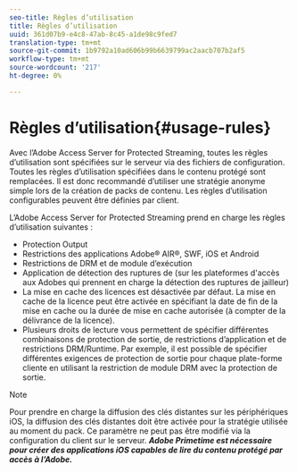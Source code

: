 ```yaml
---
seo-title: Règles d’utilisation
title: Règles d’utilisation
uuid: 361d07b9-e4c8-47ab-8c45-a1de98c9fed7
translation-type: tm+mt
source-git-commit: 1b9792a10ad606b99b6639799ac2aacb707b2af5
workflow-type: tm+mt
source-wordcount: '217'
ht-degree: 0%

---
```



# Règles d’utilisation{#usage-rules}

Avec l’Adobe Access Server for Protected Streaming, toutes les règles d’utilisation sont spécifiées sur le serveur via des fichiers de configuration. Toutes les règles d’utilisation spécifiées dans le contenu protégé sont remplacées. Il est donc recommandé d’utiliser une stratégie anonyme simple lors de la création de packs de contenu. Les règles d’utilisation configurables peuvent être définies par client.

L’Adobe Access Server for Protected Streaming prend en charge les règles d’utilisation suivantes :

* Protection Output
* Restrictions des applications Adobe® AIR®, SWF, iOS et Android
* Restrictions de DRM et de module d’exécution
* Application de détection des ruptures de  (sur les plateformes d&#39;accès aux Adobes qui prennent en charge la détection des ruptures de jailleur)
* La mise en cache des licences est désactivée par défaut. La mise en cache de la licence peut être activée en spécifiant la date de fin de la mise en cache ou la durée de mise en cache autorisée (à compter de la délivrance de la licence).
* Plusieurs droits de lecture vous permettent de spécifier différentes combinaisons de protection de sortie, de restrictions d’application et de restrictions DRM/Runtime. Par exemple, il est possible de spécifier différentes exigences de protection de sortie pour chaque plate-forme cliente en utilisant la restriction de module DRM avec la protection de sortie.

>[!NOTE]
>
>Pour prendre en charge la diffusion des clés distantes sur les périphériques iOS, la diffusion des clés distantes doit être activée pour la stratégie utilisée au moment du pack. Ce paramètre ne peut pas être modifié via la configuration du client sur le serveur. ***Adobe Primetime est nécessaire pour créer des applications iOS capables de lire du contenu protégé par accès à l’Adobe.***

